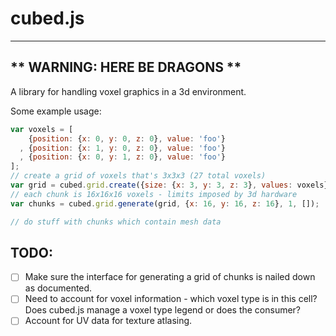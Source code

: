 # cubed.js #
------------

## ** WARNING: HERE BE DRAGONS ** ##

A library for handling voxel graphics in a 3d environment.

Some example usage:

```javascript
var voxels = [
    {position: {x: 0, y: 0, z: 0}, value: 'foo'}
  , {position: {x: 1, y: 0, z: 0}, value: 'foo'}
  , {position: {x: 0, y: 1, z: 0}, value: 'foo'}
];
// create a grid of voxels that's 3x3x3 (27 total voxels)
var grid = cubed.grid.create({size: {x: 3, y: 3, z: 3}, values: voxels});
// each chunk is 16x16x16 voxels - limits imposed by 3d hardware
var chunks = cubed.grid.generate(grid, {x: 16, y: 16, z: 16}, 1, []);

// do stuff with chunks which contain mesh data
```

## TODO: ##
* [ ] Make sure the interface for generating a grid of chunks is nailed down as documented.
* [ ] Need to account for voxel information - which voxel type is in this cell? Does cubed.js manage a voxel type legend or does the consumer?
* [ ] Account for UV data for texture atlasing.